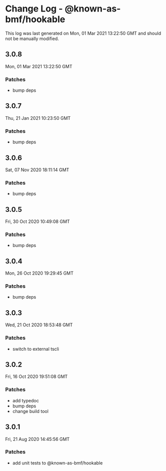 # Change Log - @known-as-bmf/hookable

This log was last generated on Mon, 01 Mar 2021 13:22:50 GMT and should not be manually modified.

## 3.0.8
Mon, 01 Mar 2021 13:22:50 GMT

### Patches

- bump deps

## 3.0.7
Thu, 21 Jan 2021 10:23:50 GMT

### Patches

- bump deps

## 3.0.6
Sat, 07 Nov 2020 18:11:14 GMT

### Patches

- bump deps

## 3.0.5
Fri, 30 Oct 2020 10:49:08 GMT

### Patches

- bump deps

## 3.0.4
Mon, 26 Oct 2020 19:29:45 GMT

### Patches

- bump deps

## 3.0.3
Wed, 21 Oct 2020 18:53:48 GMT

### Patches

- switch to external tscli

## 3.0.2
Fri, 16 Oct 2020 19:51:08 GMT

### Patches

- add typedoc
- bump deps
- change build tool

## 3.0.1
Fri, 21 Aug 2020 14:45:56 GMT

### Patches

- add unit tests to @known-as-bmf/hookable

